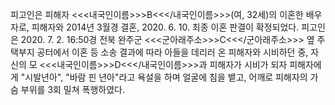피고인은 피해자 <<<내국인이름>>>B<<</내국인이름>>>(여, 32세)의 이혼한 배우자로, 피해자와 2014년 3월경 결혼, 2020. 6. 10. 최종 이혼 판결이 확정되었다. 피고인은 2020. 7. 2. 16:50경 전북 완주군 <<<군아래주소>>>C<<</군아래주소>>> 옆 주택부지 공터에서 이혼 등 소송 결과에 따라 아들을 데리러 온 피해자와 시비하던 중, 자신의 모 <<<내국인이름>>>D<<</내국인이름>>>과 피해자가 시비가 되자 피해자에게 "시발년아", "바람 핀 년아"라고 욕설을 하며 얼굴에 침을 뱉고, 어깨로 피해자의 가슴 부위를 3회 밀쳐 폭행하였다.